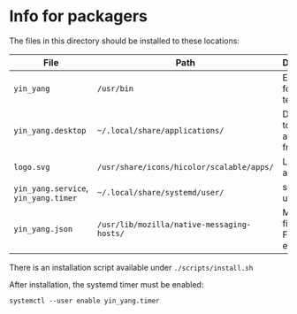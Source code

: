 # Info for packagers

The files in this directory should be installed to these locations:

| File                                 | Path                                       | Description                                      |
|--------------------------------------|--------------------------------------------|--------------------------------------------------|
| `yin_yang`                           | `/usr/bin`                                 | Executable for the terminal                      |
| `yin_yang.desktop`                   | `~/.local/share/applications/`             | Desktop file to start the application from menus |
| `logo.svg`                           | `/usr/share/icons/hicolor/scalable/apps/`  | Logo of the application                          |
| `yin_yang.service`, `yin_yang.timer` | `~/.local/share/systemd/user/`             | systemd unit files                               |
| `yin_yang.json`                      | `/usr/lib/mozilla/native-messaging-hosts/` | Manifest file for the Firefox extension          |

There is an installation script available under `./scripts/install.sh`

After installation, the systemd timer must be enabled:
```shell
systemctl --user enable yin_yang.timer
```
